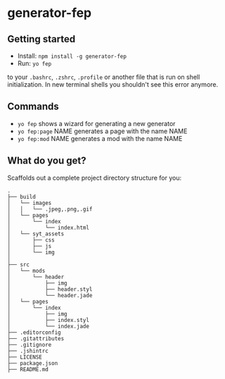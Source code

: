 # generator-fep

## Getting started

- Install: `npm install -g generator-fep`
- Run: `yo fep`

to your `.bashrc`, `.zshrc`, `.profile` or another file that is run on shell initialization. In new terminal shells
you shouldn't see this error anymore.


## Commands

* `yo fep` shows a wizard for generating a new generator
* `yo fep:page` NAME generates a page with the name NAME
* `yo fep:mod` NAME generates a mod with the name NAME


## What do you get?

Scaffolds out a complete project directory structure for you:

    .
    ├── build
    │   └── images
    │   │   └── .jpeg,.png,.gif
    │   └── pages
    │       └── index
    │           └── index.html
    │   └── syt_assets
    │       ├── css
    │       ├── js
    │       └── img
    │      
    ├── src
    │   └── mods
    │       └── header
    │           ├── img
    │           ├── header.styl
    │           └── header.jade
    │   └── pages
    │       └── index
    │           ├── img
    │           ├── index.styl
    │           └── index.jade
    ├── .editorconfig
    ├── .gitattributes
    ├── .gitignore
    ├── .jshintrc
    ├── LICENSE
    ├── package.json
    ├── README.md


